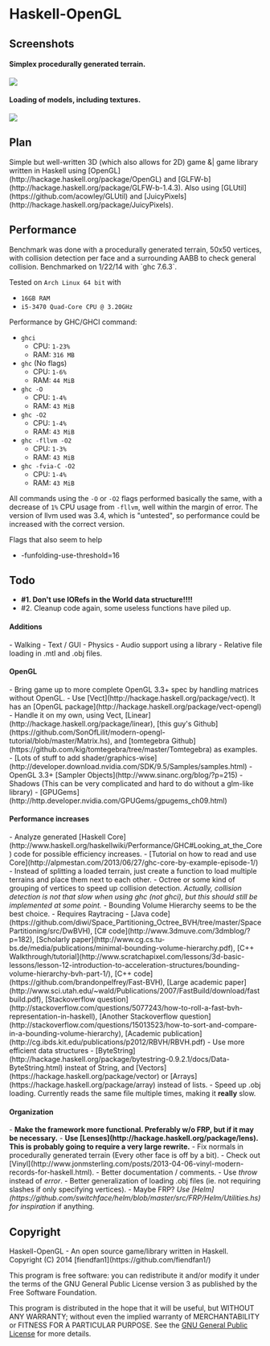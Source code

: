 <h1>Haskell-OpenGL</h1>
<h2>Screenshots</h2>
<h4>Simplex procedurally generated terrain.</h4>

![](http://i.imgur.com/SBSaObn.png)

<h4>Loading of models, including textures.</h4>

![](http://i.imgur.com/URxxELT.png)
<h2>Plan</h2>
Simple but well-written 3D (which also allows for 2D) game &| game library written in Haskell using [OpenGL](http://hackage.haskell.org/package/OpenGL) and [GLFW-b](http://hackage.haskell.org/package/GLFW-b-1.4.3). Also using [GLUtil](https://github.com/acowley/GLUtil) and [JuicyPixels](http://hackage.haskell.org/package/JuicyPixels).

<h2>Performance</h2>
Benchmark was done with a procedurally generated terrain, 50x50 vertices, with collision detection per face and a surrounding AABB to check general collision. Benchmarked on 1/22/14 with `ghc 7.6.3`.

Tested on `Arch Linux 64 bit` with
- `16GB RAM`
- `i5-3470 Quad-Core CPU @ 3.20GHz`

Performance by GHC/GHCI command:
- `ghci`
    - CPU: `1-23%`
    - RAM: `316 MB`
- `ghc` (No flags)
    - CPU: `1-6%`
    - RAM: `44 MiB`
- `ghc -O`
    - CPU: `1-4%`
    - RAM: `43 MiB`
- `ghc -O2`
    - CPU: `1-4%`
    - RAM: `43 MiB`
- `ghc -fllvm -O2`
    - CPU: `1-3%`
    - RAM: `43 MiB`
- `ghc -fvia-C -O2`
    - CPU: `1-4%`
    - RAM: `43 MiB`

All commands using the `-O` or `-O2` flags performed basically the same, with a decrease of `1%` CPU usage from `-fllvm`, well within the margin of error. The version of llvm used was 3.4, which is "untested", so performance could be increased with the correct version.

Flags that also seem to help
- -funfolding-use-threshold=16

<h2>Todo</h2>

- <b>#1. Don't use IORefs in the World data structure!!!!</b>
- #2. Cleanup code again, some useless functions have piled up.

<h4>Additions</h4>
- Walking
- Text / GUI
- Physics
- Audio support using a library
- Relative file loading in .mtl and .obj files.

<h4>OpenGL</h4>
- Bring game up to more complete OpenGL 3.3+ spec by handling matrices without OpenGL.
    - Use [Vect](http://hackage.haskell.org/package/vect). It has an [OpenGL package](http://hackage.haskell.org/package/vect-opengl)
    - Handle it on my own, using Vect, [Linear](http://hackage.haskell.org/package/linear), [this guy's Github](https://github.com/SonOfLilit/modern-opengl-tutorial/blob/master/Matrix.hs), and [tomtegebra Github](https://github.com/kig/tomtegebra/tree/master/Tomtegebra) as examples.
- [Lots of stuff to add shader/graphics-wise](http://developer.download.nvidia.com/SDK/9.5/Samples/samples.html)
- OpenGL 3.3+ [Sampler Objects](http://www.sinanc.org/blog/?p=215)
- Shadows (This can be very complicated and hard to do without a glm-like library)
    - [GPUGems](http://http.developer.nvidia.com/GPUGems/gpugems_ch09.html)

<h4>Performance increases</h4>
- Analyze generated [Haskell Core](http://www.haskell.org/haskellwiki/Performance/GHC#Looking_at_the_Core) code for possible efficiency increases.
    - [Tutorial on how to read and use Core](http://alpmestan.com/2013/06/27/ghc-core-by-example-episode-1/)
- Instead of splitting a loaded terrain, just create a function to load multiple terrains and place them next to each other.
- Octree or some kind of grouping of vertices to speed up collision detection. <i>Actually, collision detection is not that slow when using ghc (not ghci), but this should still be implemented at some point.</i>
    - Bounding Volume Hierarchy seems to be the best choice.
        - Requires Raytracing
        - [Java code](https://github.com/diwi/Space_Partitioning_Octree_BVH/tree/master/SpacePartitioning/src/DwBVH), [C# code](http://www.3dmuve.com/3dmblog/?p=182), [Scholarly paper](http://www.cg.cs.tu-bs.de/media/publications/minimal-bounding-volume-hierarchy.pdf), [C++ Walkthrough/tutorial](http://www.scratchapixel.com/lessons/3d-basic-lessons/lesson-12-introduction-to-acceleration-structures/bounding-volume-hierarchy-bvh-part-1/), [C++ code](https://github.com/brandonpelfrey/Fast-BVH), [Large academic paper](http://www.sci.utah.edu/~wald/Publications/2007/FastBuild/download/fastbuild.pdf), [Stackoverflow question](http://stackoverflow.com/questions/5077243/how-to-roll-a-fast-bvh-representation-in-haskell), [Another Stackoverflow question](http://stackoverflow.com/questions/15013523/how-to-sort-and-compare-in-a-bounding-volume-hierarchy), [Academic publication](http://cg.ibds.kit.edu/publications/p2012/RBVH/RBVH.pdf)
- Use more efficient data structures - [ByteString](http://hackage.haskell.org/package/bytestring-0.9.2.1/docs/Data-ByteString.html) insteat of String, and [Vectors](https://hackage.haskell.org/package/vector) or [Arrays](https://hackage.haskell.org/package/array) instead of lists.
- Speed up .obj loading. Currently reads the same file multiple times, making it <b>really</b> slow.

<h4>Organization</h4>
- <b>Make the framework more functional. Preferably w/o FRP, but if it may be necessary.</b>
    - <b>Use [Lenses](http://hackage.haskell.org/package/lens). This is probably going to require a very large rewrite.</b>
- Fix normals in procedurally generated terrain (Every other face is off by a bit).
- Check out [Vinyl](http://www.jonmsterling.com/posts/2013-04-06-vinyl-modern-records-for-haskell.html).
- Better documentation / comments.
- Use <i>throw </i> instead of <i>error</i>.
- Better generalization of loading .obj files (ie. not requiring slashes if only specifying vertices).
- Maybe FRP? <i>Use [Helm](https://github.com/switchface/helm/blob/master/src/FRP/Helm/Utilities.hs) for inspiration</i> if anything.

<h2>Copyright</h2>
Haskell-OpenGL - An open source game/library written in Haskell.
Copyright (C) 2014  [fiendfan1](https://github.com/fiendfan1/)

This program is free software: you can redistribute it and/or modify
it under the terms of the GNU General Public License version 3
as published by the Free Software Foundation.

This program is distributed in the hope that it will be useful,
but WITHOUT ANY WARRANTY; without even the implied warranty of
MERCHANTABILITY or FITNESS FOR A PARTICULAR PURPOSE. See the
[GNU General Public License](https://gnu.org/licenses/gpl.html) for more details.
